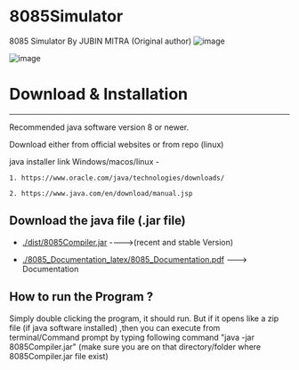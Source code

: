 # 8085Simulator
8085 Simulator By JUBIN MITRA (Original author)
![image](https://github.com/ankitdhuria/8085sim-java/assets/79005349/6bc505ae-c55f-4878-a746-5afc0ffc424a)


![image](https://github.com/ankitdhuria/8085sim-java/assets/79005349/64c76eec-8265-4252-be5b-2e030cc09d14)

# Download & Installation 
-------------------------
Recommended java software version 8 or newer.

Download either from official websites or from repo (linux)


java installer link Windows/macos/linux - 

    1. https://www.oracle.com/java/technologies/downloads/
                                           
    2. https://www.java.com/en/download/manual.jsp




Download the java file (.jar file)
--------------------------------------
* [./dist/8085Compiler.jar](https://github.com/8085simulator/8085simulator/raw/master/dist/8085Compiler.jar) ---->(recent and stable Version)

* [./8085_Documentation_latex/8085_Documentation.pdf](https://github.com/jm61288/8085Simulator/raw/master/8085_Documentation_latex/8085_Documentation.pdf) ---> Documentation



How to run the Program ?
------------------------
Simply double clicking the program, it should run. 
But if it opens like a zip file (if java software installed) ,then you can execute from terminal/Command prompt by typing following command "java -jar 8085Compiler.jar" (make sure you are on that directory/folder where 8085Compiler.jar file exist)
